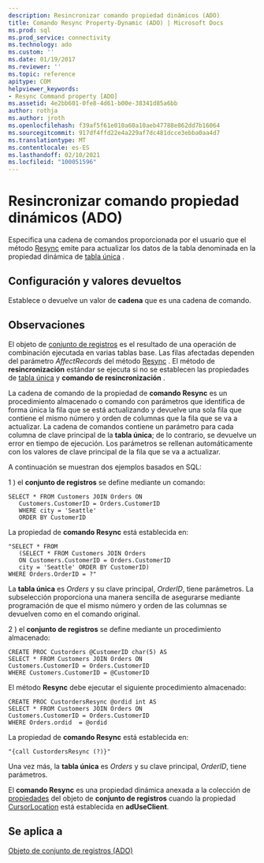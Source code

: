 ```yaml
---
description: Resincronizar comando propiedad dinámicos (ADO)
title: Comando Resync Property-Dynamic (ADO) | Microsoft Docs
ms.prod: sql
ms.prod_service: connectivity
ms.technology: ado
ms.custom: ''
ms.date: 01/19/2017
ms.reviewer: ''
ms.topic: reference
apitype: COM
helpviewer_keywords:
- Resync Command property [ADO]
ms.assetid: 4e2bb601-0fe8-4d61-b00e-38341d85a6bb
author: rothja
ms.author: jroth
ms.openlocfilehash: f39af5f61e010a60a10aeb47788e862dd7b16064
ms.sourcegitcommit: 917df4ffd22e4a229af7dc481dcce3ebba0aa4d7
ms.translationtype: MT
ms.contentlocale: es-ES
ms.lasthandoff: 02/10/2021
ms.locfileid: "100051596"
---
```

# <a name="resync-command-property-dynamic-ado"></a>Resincronizar comando propiedad dinámicos (ADO)
Especifica una cadena de comandos proporcionada por el usuario que el método [Resync](./resync-method.md) emite para actualizar los datos de la tabla denominada en la propiedad dinámica de [tabla única](./unique-table-unique-schema-unique-catalog-properties-dynamic-ado.md) .  
  
## <a name="settings-and-return-values"></a>Configuración y valores devueltos  
 Establece o devuelve un valor de **cadena** que es una cadena de comando.  
  
## <a name="remarks"></a>Observaciones  
 El objeto de [conjunto de registros](./recordset-object-ado.md) es el resultado de una operación de combinación ejecutada en varias tablas base. Las filas afectadas dependen del parámetro *AffectRecords* del método [Resync](./resync-method.md) . El método de **resincronización** estándar se ejecuta si no se establecen las propiedades de [tabla única](./unique-table-unique-schema-unique-catalog-properties-dynamic-ado.md) y **comando de resincronización** .  
  
 La cadena de comando de la propiedad de **comando Resync** es un procedimiento almacenado o comando con parámetros que identifica de forma única la fila que se está actualizando y devuelve una sola fila que contiene el mismo número y orden de columnas que la fila que se va a actualizar. La cadena de comandos contiene un parámetro para cada columna de clave principal de la **tabla única**; de lo contrario, se devuelve un error en tiempo de ejecución. Los parámetros se rellenan automáticamente con los valores de clave principal de la fila que se va a actualizar.  
  
 A continuación se muestran dos ejemplos basados en SQL:  
  
 1 \) el **conjunto de registros** se define mediante un comando:  
  
```  
SELECT * FROM Customers JOIN Orders ON   
   Customers.CustomerID = Orders.CustomerID  
   WHERE city = 'Seattle'  
   ORDER BY CustomerID  
```  
  
 La propiedad de **comando Resync** está establecida en:  
  
```  
"SELECT * FROM   
   (SELECT * FROM Customers JOIN Orders   
   ON Customers.CustomerID = Orders.CustomerID  
   city = 'Seattle' ORDER BY CustomerID)  
WHERE Orders.OrderID = ?"  
```  
  
 La **tabla única** es *Orders* y su clave principal, *OrderID*, tiene parámetros. La subselección proporciona una manera sencilla de asegurarse mediante programación de que el mismo número y orden de las columnas se devuelven como en el comando original.  
  
 2 \) el **conjunto de registros** se define mediante un procedimiento almacenado:  
  
```  
CREATE PROC Custorders @CustomerID char(5) AS   
SELECT * FROM Customers JOIN Orders ON   
Customers.CustomerID = Orders.CustomerID   
WHERE Customers.CustomerID = @CustomerID  
```  
  
 El método **Resync** debe ejecutar el siguiente procedimiento almacenado:  
  
```  
CREATE PROC CustordersResync @ordid int AS   
SELECT * FROM Customers JOIN Orders ON   
Customers.CustomerID = Orders.CustomerID  
WHERE Orders.ordid  = @ordid  
```  
  
 La propiedad de **comando Resync** está establecida en:  
  
```  
"{call CustordersResync (?)}"  
```  
  
 Una vez más, la **tabla única** es *Orders* y su clave principal, *OrderID*, tiene parámetros.  
  
 El **comando Resync** es una propiedad dinámica anexada a la colección de [propiedades](./properties-collection-ado.md) del objeto de **conjunto de registros** cuando la propiedad [CursorLocation](./cursorlocation-property-ado.md) está establecida en **adUseClient**.  
  
## <a name="applies-to"></a>Se aplica a  
 [Objeto de conjunto de registros (ADO)](./recordset-object-ado.md)